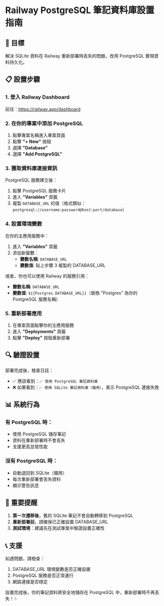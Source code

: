 # Railway PostgreSQL 筆記資料庫設置指南

## 🎯 目標
解決 SQLite 資料在 Railway 重新部署時丟失的問題，改用 PostgreSQL 實現資料持久化。

## 📋 設置步驟

### 1. 登入 Railway Dashboard
前往：https://railway.app/dashboard

### 2. 在你的專案中添加 PostgreSQL
1. 點擊專案名稱進入專案頁面
2. 點擊 **"+ New"** 按鈕
3. 選擇 **"Database"** 
4. 選擇 **"Add PostgreSQL"**

### 3. 獲取資料庫連接資訊
PostgreSQL 服務建立後：
1. 點擊 PostgreSQL 服務卡片
2. 進入 **"Variables"** 頁籤
3. 複製 `DATABASE_URL` 的值（格式類似：`postgresql://username:password@host:port/database`）

### 4. 設置環境變數
在你的主應用服務中：
1. 進入 **"Variables"** 頁籤
2. 添加新變數：
   - **變數名稱**: `DATABASE_URL` 
   - **變數值**: 貼上步驟 3 複製的 DATABASE_URL

或者，你也可以使用 Railway 的服務引用：
- **變數名稱**: `DATABASE_URL`
- **變數值**: `${{Postgres.DATABASE_URL}}`（替換 "Postgres" 為你的 PostgreSQL 服務名稱）

### 5. 重新部署應用
1. 在專案頁面點擊你的主應用服務
2. 進入 **"Deployments"** 頁籤  
3. 點擊 **"Deploy"** 按鈕重新部署

## 🔍 驗證設置

部署完成後，檢查日誌：
- ✅ 應該看到：`✅ 使用 PostgreSQL 筆記資料庫`
- ❌ 如果看到：`✅ 使用 SQLite 筆記資料庫（備用）`，表示 PostgreSQL 連接失敗

## 📊 系統行為

### 有 PostgreSQL 時：
- 使用 PostgreSQL 儲存筆記
- 資料在重新部署時不會丟失
- 支援更高並發性能

### 沒有 PostgreSQL 時：
- 自動退回到 SQLite（備用）
- 每次重新部署會丟失資料
- 顯示警告訊息

## 🚨 重要提醒

1. **第一次遷移後**，舊的 SQLite 筆記不會自動轉移到 PostgreSQL
2. **重新部署前**，請確保已正確設置 DATABASE_URL
3. **測試環境**：建議先在測試專案中驗證設置正確性

## 📞 支援

如遇問題，請檢查：
1. DATABASE_URL 環境變數是否正確設置
2. PostgreSQL 服務是否正常運行
3. 網路連接是否穩定

設置完成後，你的筆記資料將安全地儲存在 PostgreSQL 中，重新部署時不再丟失！✨
